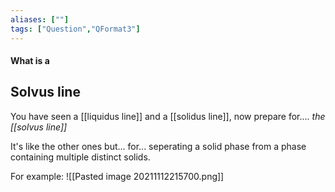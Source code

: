 ```yaml
---
aliases: [""]
tags: ["Question","QFormat3"]
---
```


#### What is a
## Solvus line
You have seen a [[liquidus line]] and a [[solidus line]], now prepare for.... *the [[solvus line]]*

It's like the other ones but... for... seperating a solid phase from a phase containing multiple distinct solids.

For example:
![[Pasted image 20211112215700.png]]

